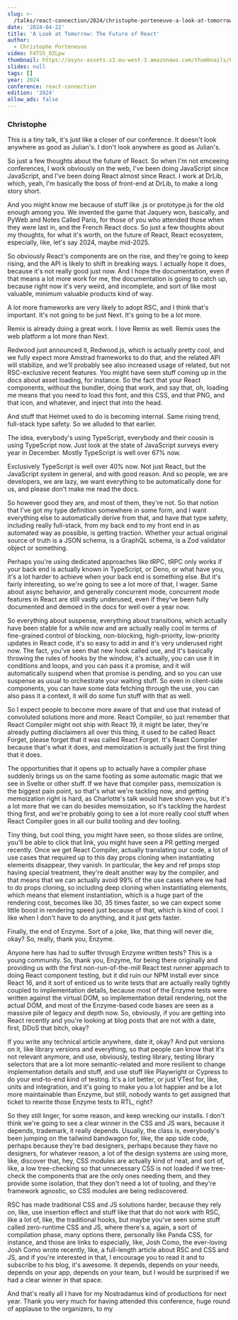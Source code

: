 ```yaml
---
slug: >-
  /talks/react-connection/2024/christophe-porteneuve-a-look-at-tomorrow-the-future-of-react
date: '2024-04-22'
title: 'A Look at Tomorrow: The Future of React'
author:
  - Christophe Porteneuve
video: F4TS5_0ZLpw
thumbnail: https://async-assets.s3.eu-west-3.amazonaws.com/thumbnails/F4TS5_0ZLpw.jpg
slides: null
tags: []
year: 2024
conference: react-connection
edition: '2024'
allow_ads: false
---
```

### Christophe
This is a tiny talk, it's just like a closer of our conference. It doesn't look anywhere as good as Julian's. I don't look anywhere as good as Julian's.

So just a few thoughts about the future of React. So when I'm not emceeing conferences, I work obviously on the web, I've been doing JavaScript since JavaScript, and I've been doing React almost since React. I work at DrLib, which, yeah, I'm basically the boss of front-end at DrLib, to make a long story short.

And you might know me because of stuff like .js or prototype.js for the old enough among you. We invented the game that Jaquery won, basically, and PyWeb and Notes Called Paris, for those of you who attended those when they were last in, and the French React docs. So just a few thoughts about my thoughts, for what it's worth, on the future of React, React ecosystem, especially, like, let's say 2024, maybe mid-2025.

So obviously React's components are on the rise, and they're going to keep rising, and the API is likely to shift in breaking ways. I actually hope it does, because it's not really good just now. And I hope the documentation, even if that means a lot more work for me, the documentation is going to catch up, because right now it's very weird, and incomplete, and sort of like most valuable, minimum valuable products kind of way.

A lot more frameworks are very likely to adopt RSC, and I think that's important. It's not going to be just Next. It's going to be a lot more.

Remix is already doing a great work. I love Remix as well. Remix uses the web platform a lot more than Next.

Redwood just announced it, Redwood.js, which is actually pretty cool, and we fully expect more Amstrad frameworks to do that, and the related API will stabilize, and we'll probably see also increased usage of related, but not RSC-exclusive recent features. You might have seen stuff coming up in the docs about asset loading, for instance. So the fact that your React components, without the bundler, doing that work, and say that, oh, loading me means that you need to load this font, and this CSS, and that PNG, and that icon, and whatever, and inject that into the head.

And stuff that Helmet used to do is becoming internal. Same rising trend, full-stack type safety. So we alluded to that earlier.

The idea, everybody's using TypeScript, everybody and their cousin is using TypeScript now. Just look at the state of JavaScript surveys every year in December. Mostly TypeScript is well over 67% now.

Exclusively TypeScript is well over 40% now. Not just React, but the JavaScript system in general, and with good reason. And so people, we are developers, we are lazy, we want everything to be automatically done for us, and please don't make me read the docs.

So however good they are, and most of them, they're not. So that notion that I've got my type definition somewhere in some form, and I want everything else to automatically derive from that, and have that type safety, including really full-stack, from my back end to my front end in as automated way as possible, is getting traction. Whether your actual original source of truth is a JSON schema, is a GraphQL schema, is a Zod validator object or something.

Perhaps you're using dedicated approaches like tRPC, tRPC only works if your back end is actually known in TypeScript, or Deno, or what have you, it's a lot harder to achieve when your back end is something else. But it's fairly interesting, so we're going to see a lot more of that, I wager. Same about async behavior, and generally concurrent mode, concurrent mode features in React are still vastly underused, even if they've been fully documented and demoed in the docs for well over a year now.

So everything about suspense, everything about transitions, which actually have been stable for a while now and are actually really cool in terms of fine-grained control of blocking, non-blocking, high-priority, low-priority updates in React code, it's so easy to add in and it's very underused right now. The fact, you've seen that new hook called use, and it's basically throwing the rules of hooks by the window, it's actually, you can use it in conditions and loops, and you can pass it a promise, and it will automatically suspend when that promise is pending, and so you can use suspense as usual to orchestrate your waiting stuff. So even in client-side components, you can have some data fetching through the use, you can also pass it a context, it will do some fun stuff with that as well.

So I expect people to become more aware of that and use that instead of convoluted solutions more and more. React Compiler, so just remember that React Compiler might not ship with React 19, it might be later, they're already putting disclaimers all over this thing, it used to be called React Forget, please forget that it was called React Forget. It's React Compiler because that's what it does, and memoization is actually just the first thing that it does.

The opportunities that it opens up to actually have a compiler phase suddenly brings us on the same footing as some automatic magic that we see in Svelte or other stuff. If we have that compiler pass, memoization is the biggest pain point, so that's what we're tackling now, and getting memoization right is hard, as Charlotte's talk would have shown you, but it's a lot more that we can do besides memoization, so it's tackling the hardest thing first, and we're probably going to see a lot more really cool stuff when React Compiler goes in all our build tooling and dev tooling.

Tiny thing, but cool thing, you might have seen, so those slides are online, you'll be able to click that link, you might have seen a PR getting merged recently. Once we get React Compiler, actually translating our code, a lot of use cases that required up to this day props cloning when instantiating elements disappear, they vanish. In particular, the key and ref props stop having special treatment, they're dealt another way by the compiler, and that means that we can actually avoid 99% of the use cases where we had to do props cloning, so including deep cloning when instantiating elements, which means that element instantiation, which is a huge part of the rendering cost, becomes like 30, 35 times faster, so we can expect some little boost in rendering speed just because of that, which is kind of cool. I like when I don't have to do anything, and it just gets faster.

Finally, the end of Enzyme. Sort of a joke, like, that thing will never die, okay? So, really, thank you, Enzyme.

Anyone here has had to suffer through Enzyme written tests? This is a young community. So, thank you, Enzyme, for being there originally and providing us with the first non-run-of-the-mill React test runner approach to doing React component testing, but it did ruin our NPM install ever since React 16, and it sort of enticed us to write tests that are actually really tightly coupled to implementation details, because most of the Enzyme tests were written against the virtual DOM, so implementation detail rendering, not the actual DOM, and most of the Enzyme-based code bases are seen as a massive pile of legacy and depth now. So, obviously, if you are getting into React recently and you're looking at blog posts that are not with a date, first, DDoS that bitch, okay?

If you write any technical article anywhere, date it, okay? And put versions on it, like library versions and everything, so that people can know that it's not relevant anymore, and use, obviously, testing library, testing library selectors that are a lot more semantic-related and more resilient to change implementation details and stuff, and use stuff like Playwright or Cypress to do your end-to-end kind of testing. It's a lot better, or just VTest for, like, units and integration, and it's going to make you a lot happier and be a lot more maintainable than Enzyme, but still, nobody wants to get assigned that ticket to rewrite those Enzyme tests to RTL, right?

So they still linger, for some reason, and keep wrecking our installs. I don't think we're going to see a clear winner in the CSS and JS wars, because it depends, trademark, it really depends. Usually, the class is, everybody's been jumping on the tailwind bandwagon for, like, the app side code, perhaps because they're bad designers, perhaps because they have no designers, for whatever reason, a lot of the design systems are using more, like, discover that, hey, CSS modules are actually kind of neat, and sort of, like, a low tree-checking so that unnecessary CSS is not loaded if we tree-check the components that are the only ones needing them, and they provide some isolation, that they don't need a lot of tooling, and they're framework agnostic, so CSS modules are being rediscovered.

RSC has made traditional CSS and JS solutions harder, because they rely on, like, use insertion effect and stuff like that that do not work with RSC, like a lot of, like, the traditional hooks, but maybe you've seen some stuff called zero-runtime CSS and JS, where there's a, again, a sort of compilation phase, many options there, personally like Panda CSS, for instance, and those are links to especially, like, Josh Como, the ever-loving Josh Como wrote recently, like, a full-length article about RSC and CSS and JS, and if you're interested in that, I encourage you to read it and to subscribe to his blog, it's awesome. It depends, depends on your needs, depends on your app, depends on your team, but I would be surprised if we had a clear winner in that space.

And that's really all I have for my Nostradamus kind of productions for next year. Thank you very much for having attended this conference, huge round of applause to the organizers, to my
